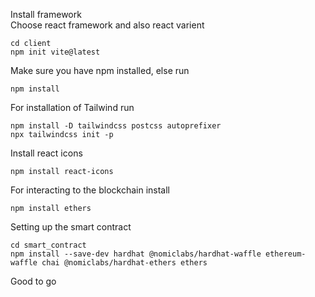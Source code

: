Install framework <br>
Choose react framework and also react varient
```
cd client 
npm init vite@latest
```


Make sure you have npm installed, else run
```
npm install
```

For installation of Tailwind run
```
npm install -D tailwindcss postcss autoprefixer
npx tailwindcss init -p
```
Install react icons 
```
npm install react-icons
```
For interacting to the blockchain install
``` 
npm install ethers
```

Setting up the smart contract 
```
cd smart_contract
npm install --save-dev hardhat @nomiclabs/hardhat-waffle ethereum-waffle chai @nomiclabs/hardhat-ethers ethers
```

Good to go